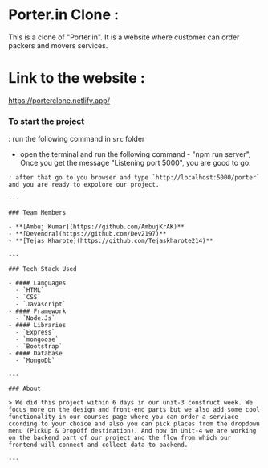 

# Porter.in Clone :

This is a clone of "Porter.in". It is a website where customer can order packers and movers services.

# Link to the website : 
https://porterclone.netlify.app/

### To start the project

: run the following command in `src` folder

- open the terminal and run the following command - "npm run server", Once you get the message "Listening port 5000", you are good to go.

```
: after that go to you browser and type `http://localhost:5000/porter` and you are ready to expolore our project.

---

### Team Members

- **[Ambuj Kumar](https://github.com/AmbujKrAK)**
- **[Devendra](https://github.com/Dev2197)**
- **[Tejas Kharote](https://github.com/Tejaskharote214)**

---

### Tech Stack Used

- #### Languages
  - `HTML`
  - `CSS`
  - `Javascript`
- #### Framework
  - `Node.Js`
- #### Libraries
  - `Express`
  - `mongoose`
  - `Bootstrap`
- #### Database
  - `MongoDb`

---

### About

> We did this project within 6 days in our unit-3 construct week. We focus more on the design and front-end parts but we also add some cool functionality in our courses page where you can order a serviace ccording to your choice and also you can pick places from the dropdown menu (PickUp & DropOff destination). And now in Unit-4 we are working on the backend part of our project and the flow from which our frontend will connect and collect data to backend.

---
